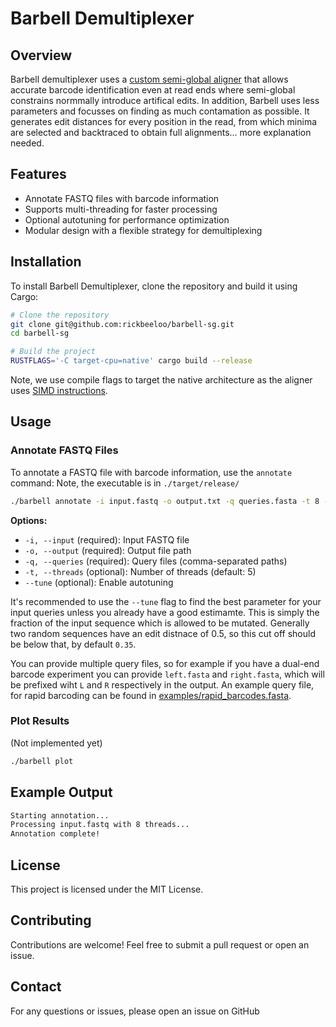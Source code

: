 # Barbell Demultiplexer

## Overview
Barbell demultiplexer uses a [custom semi-global aligner](https://github.com/RagnarGrootKoerkamp/astar-pairwise-aligner) that allows accurate barcode identification even at read ends where semi-global constrains normmally introduce artifical edits. In addition, Barbell uses less parameters and focusses on finding as much contamation as possible. It generates edit distances for every position in the read, from which minima are selected and backtraced to obtain full alignments... more explanation needed.

## Features
- Annotate FASTQ files with barcode information
- Supports multi-threading for faster processing
- Optional autotuning for performance optimization
- Modular design with a flexible strategy for demultiplexing

## Installation

To install Barbell Demultiplexer, clone the repository and build it using Cargo:

```sh
# Clone the repository
git clone git@github.com:rickbeeloo/barbell-sg.git
cd barbell-sg

# Build the project
RUSTFLAGS='-C target-cpu=native' cargo build --release
```

Note, we use compile flags to target the native architecture as the aligner uses [SIMD instructions](https://en.wikipedia.org/wiki/SIMD).

## Usage

### Annotate FASTQ Files
To annotate a FASTQ file with barcode information, use the `annotate` command:
Note, the executable is in `./target/release/`

```sh
./barbell annotate -i input.fastq -o output.txt -q queries.fasta -t 8 --tune
```

**Options:**
- `-i, --input` (required): Input FASTQ file
- `-o, --output` (required): Output file path
- `-q, --queries` (required): Query files (comma-separated paths)
- `-t, --threads` (optional): Number of threads (default: 5)
- `--tune` (optional): Enable autotuning

It's recommended to use the `--tune` flag to find the best parameter for your input queries unless you already have a good estimamte. This is simply the fraction of the input sequence which is allowed to be mutated. Generally two random sequences have an edit distnace of 0.5, so this cut off should be below that, by default `0.35`.

You can provide multiple query files, so for example if you have a dual-end barcode experiment you can provide `left.fasta` and `right.fasta`, which will  be prefixed wiht `L` and `R` respectively in the output. An example query file, for rapid barcoding can be found in [examples/rapid_barcodes.fasta](examples/rapid_barcodes.fasta).


### Plot Results
(Not implemented yet)

```sh
./barbell plot
```

## Example Output
```sh
Starting annotation...
Processing input.fastq with 8 threads...
Annotation complete!
```

## License
This project is licensed under the MIT License.

## Contributing
Contributions are welcome! Feel free to submit a pull request or open an issue.

## Contact
For any questions or issues, please open an issue on GitHub

